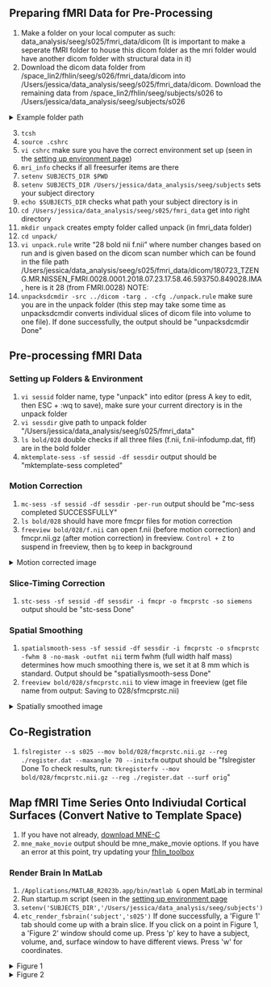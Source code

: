 ## Preparing fMRI Data for Pre-Processing 
1. Make a folder on your local computer as such: data_analysis/seeg/s025/fmri_data/dicom (It is important to make a seperate fMRI folder to house this dicom folder as the mri folder would have another dicom folder with structural data in it)
2. Download the dicom data folder from /space_lin2/fhlin/seeg/s026/fmri_data/dicom into /Users/jessica/data_analysis/seeg/s025/fmri_data/dicom. Download the remaining data from /space_lin2/fhlin/seeg/subjects/s026 to /Users/jessica/data_analysis/seeg/subjects/s026
<details>

<summary>Example folder path</summary>
   
<img width="1219" alt="Screen Shot 2024-03-11 at 11 33 58 AM" src="https://github.com/Lin-Brain-Lab/fMRI-Analysis-For-Mac/assets/157174338/f7146fc1-5c61-49e7-a5c8-f5165e3851f9">
<img width="1208" alt="Screen Shot 2024-03-08 at 2 31 56 PM" src="https://github.com/Lin-Brain-Lab/fMRI-Analysis-For-Mac/assets/157174338/06a4a4e1-3a81-439a-996e-746ccbdc20b4">

</details>

3. `tcsh`
4. `source .cshrc`
5. `vi cshrc` make sure you have the correct environment set up (seen in the [setting up environment page](https://github.com/Lin-Brain-Lab/fMRI-Analysis-For-Mac/blob/main/Setting%20Up%20Environment.md))
6. `mri_info` checks if all freesurfer items are there
7. `setenv SUBJECTS_DIR $PWD`
8. `setenv SUBJECTS_DIR /Users/jessica/data_analysis/seeg/subjects` sets your subject directory
9. `echo $SUBJECTS_DIR` checks what path your subject directory is in
10. `cd /Users/jessica/data_analysis/seeg/s025/fmri_data` get into right directory 
11. `mkdir unpack` creates empty folder called unpack (in fmri_data folder)
12. `cd unpack/`
13. `vi unpack.rule` write “28 bold nii f.nii” where number changes based on run and is given based on the dicom scan number which can be found in the file path /Users/jessica/data_analysis/seeg/s025/fmri_data/dicom/180723_TZENG.MR.NISSEN_FMRI.0028.0001.2018.07.23.17.58.46.593750.849028.IMA, here is it 28 (from FMRI.0028) NOTE: 
14. `unpacksdcmdir -src ../dicom -targ . -cfg ./unpack.rule` make sure you are in the unpack folder (this step may take some time as unpacksdcmdir converts individual slices of dicom file into volume to one file). If done successfully, the output should be "unpacksdcmdir Done"
    
## Pre-processing fMRI Data 
### Setting up Folders & Environment 
1. `vi sessid` folder name, type "unpack" into editor (press A key to edit, then ESC + :wq to save), make sure your current directory is in the unpack folder
2. `vi sessdir` give path to unpack folder "/Users/jessica/data_analysis/seeg/s025/fmri_data"
3. `ls bold/028` double checks if all three files (f.nii, f.nii-infodump.dat, flf) are in the bold folder
4. `mktemplate-sess -sf sessid -df sessdir` output should be "mktemplate-sess completed"
### Motion Correction 
1. `mc-sess -sf sessid -df sessdir -per-run` output should be "mc-sess completed SUCCESSFULLY"
2. `ls bold/028` should have more fmcpr files for motion correction
3. `freeview bold/028/f.nii` can open f.nii (before motion correction) and fmcpr.nii.gz (after motion correction) in freeview. `Control + Z` to suspend in freeview, then `bg` to keep in background
<details>
<summary>Motion corrected image</summary>
<img width="1209" alt="Screen Shot 2024-03-10 at 12 08 51 AM" src="https://github.com/Lin-Brain-Lab/fMRI-Analysis-For-Mac/assets/157174338/fe13f4f5-7ebb-4716-b857-acb820caeb28">
</details>

### Slice-Timing Correction 
1. `stc-sess -sf sessid -df sessdir -i fmcpr -o fmcprstc -so siemens` output should be "stc-sess Done"
### Spatial Smoothing
1. `spatialsmooth-sess -sf sessid -df sessdir -i fmcprstc -o sfmcprstc -fwhm 8 -no-mask -outfmt nii` term fwhm (full width half mass) determines how much smoothing there is, we set it at 8 mm which is standard. Output should be "spatiallysmooth-sess Done"
2. `freeview bold/028/sfmcprstc.nii` to view image in freeview (get file name from output: Saving to 028/sfmcprstc.nii)
<details>
<summary>Spatially smoothed image</summary>
<img width="1209" alt="Screen Shot 2024-03-10 at 12 15 15 AM" src="https://github.com/Lin-Brain-Lab/fMRI-Analysis-For-Mac/assets/157174338/328bff77-3a6d-49e1-8c8d-c5df2095a44f">
</details>

## Co-Registration
1. `fslregister --s s025 --mov bold/028/fmcprstc.nii.gz --reg ./register.dat --maxangle 70 --initxfm` output should be "fslregister Done
 To check results, run: `tkregisterfv --mov bold/028/fmcprstc.nii.gz --reg ./register.dat --surf orig`"

## Map fMRI Time Series Onto Indiviudal Cortical Surfaces (Convert Native to Template Space)
1. If you have not already, [download MNE-C](https://mne.tools/stable/install/mne_c.html)
2. `mne_make_movie` output should be mne_make_movie options. If you have an error at this point, try updating your [fhlin_toolbox](https://github.com/Lin-Brain-Lab/fMRI-Analysis-For-Mac/blob/main/README.md) 
### Render Brain In MatLab
1. `/Applications/MATLAB_R2023b.app/bin/matlab &` open MatLab in terminal
2. Run startup.m script (seen in the [setting up environment page](https://github.com/Lin-Brain-Lab/fMRI-Analysis-For-Mac/blob/main/Setting%20Up%20Environment.md)
4. `setenv('SUBJECTS_DIR','/Users/jessica/data_analysis/seeg/subjects')`
5. `etc_render_fsbrain('subject','s025')` If done successfully, a 'Figure 1' tab should come up with a brain slice. If you click on a point in Figure 1, a 'Figure 2' window should come up. Press 'p' key to have a subject, volume, and, surface window to have different views. Press 'w' for coordinates.
<details>
<summary>Figure 1</summary>
<img width="491" alt="Screen Shot 2024-03-12 at 11 09 14 AM" src="https://github.com/Lin-Brain-Lab/fMRI-Analysis-For-Mac/assets/157174338/2b85ad5d-5682-4397-a935-1b3974b2d9c0">
</details>
<details>
<summary>Figure 2</summary>
<img width="727" alt="Screen Shot 2024-03-12 at 11 10 33 AM" src="https://github.com/Lin-Brain-Lab/fMRI-Analysis-For-Mac/assets/157174338/063ab6f9-09fe-4fb5-bb08-535215bdb21d">
</details>
